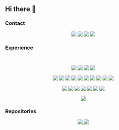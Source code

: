 ## Hi there 👋

### Contact

<p align="center">
<!-- 2bc2d3 -->
<a href="https://christophalt.github.io"><img src="https://img.shields.io/badge/-christophalt.github.io-089400?style=for-the-badge&logo=Microsoft-Edge&logoColor=white" /></a>
<a href="mailto:christoph [dot] [lastname] [at] posteo.de"><img src="https://img.shields.io/badge/Email-ad4c35?style=for-the-badge&logo=Gmail&logoColor=white" /></a>
<a href="https://linkedin.com/in/christophalt"><img src="https://img.shields.io/badge/linkedin-000e20.svg?&style=for-the-badge&logo=linkedin&logoColor=white"/></a>
<a href="https://scholar.google.de/citations?user=JiJIrfwAAAAJ=en"><img src="https://img.shields.io/badge/scholar-0076b2.svg?&style=for-the-badge&logo=google-scholar&logoColor=white" /></a>
</p>

### Experience

<br/>

<!--
<span align="center">
  <img src="https://github-readme-linkedin.vercel.app/experience?username=christophalt&limit=2" width="400" height="300" />
  <img src="https://github-readme-linkedin.vercel.app/education?username=christophalt&limit=2" width="400" height="300" />
</span >
-->

<p align="center">
  <img src="https://img.shields.io/badge/python-e2683c.svg?&style=for-the-badge&logo=python&logoColor=white"/>
  <img src="https://img.shields.io/badge/java-e2683c.svg?&style=for-the-badge&logo=java&logoColor=white" />
  <img src="https://img.shields.io/badge/rust-e2683c.svg?&style=for-the-badge&logo=rust&logoColor=white" />
  <img src="https://img.shields.io/badge/sql-e2683c.svg?&style=for-the-badge&logo=sql&logoColor=white" />
</p>
 
<p align="center">
  <img src="https://img.shields.io/badge/pytorch-f9ab00.svg?&style=for-the-badge&logo=PyTorch&logoColor=white" />
  <img src="https://img.shields.io/badge/tensorflow-f9ab00.svg?&style=for-the-badge&logo=TensorFlow&logoColor=white" />
  <img src="https://img.shields.io/badge/jax-f9ab00.svg?&style=for-the-badge&logo=jax&logoColor=white" />
  <img src="https://img.shields.io/badge/numpy-f9ab00.svg?&style=for-the-badge&logo=NumPy&logoColor=white" />
  <img src="https://img.shields.io/badge/scipy-f9ab00.svg?&style=for-the-badge&logo=scipy&logoColor=white" />
  <img src="https://img.shields.io/badge/scikit%20learn-f9ab00.svg?&style=for-the-badge&logo=scikitlearn&logoColor=white" />
  <img src="https://img.shields.io/badge/pandas-f9ab00.svg?&style=for-the-badge&logo=pandas&logoColor=white" />
  <img src="https://img.shields.io/badge/allennlp-f9ab00.svg?&style=for-the-badge&logo=allennlp&logoColor=white" />
  <img src="https://img.shields.io/badge/spacy-f9ab00.svg?&style=for-the-badge&logo=spacy&logoColor=white" />
  <img src="https://img.shields.io/badge/stanfordnlp-f9ab00.svg?&style=for-the-badge&logo=stanfordnlp&logoColor=white" />
</p>

<p align="center">
  <img src="https://img.shields.io/badge/docker-a9c45e.svg?&style=for-the-badge&logo=docker&logoColor=white"/>
  <img src="https://img.shields.io/badge/elasticsearch-a9c45e.svg?&style=for-the-badge&logo=elasticsearch&logoColor=white"/>
  <img src="https://img.shields.io/badge/aws-a9c45e.svg?&style=for-the-badge&logo=amazon-aws&logoColor=white"/>
  <img src="https://img.shields.io/badge/apache%20spark-a9c45e.svg?&style=for-the-badge&logo=apache-spark&logoColor=white"/>
  <img src="https://img.shields.io/badge/apache%20flink-a9c45e.svg?&style=for-the-badge&logo=apache-flink&logoColor=white"/>
  <img src="https://img.shields.io/badge/apache%20kafka-a9c45e.svg?&style=for-the-badge&logo=apache-kafka&logoColor=white"/>
  <img src="https://img.shields.io/badge/apache%20solr-a9c45e.svg?&style=for-the-badge&logo=apache-solr&logoColor=white"/>
</p>

<p align="center">
  <a align="center" href="https://github.com/christophalt/github-readme-stats">
     <img src="https://github-readme-stats.vercel.app/api?username=christophalt&count_private=true&show_icons=true"/>
  </a>
</p>

### Repositories

<p align="center">
  <a align="center" href="https://github.com/dfki-nlp/RelEx">
     <img src="https://github-readme-stats.vercel.app/api/pin/?username=dfki-nlp&repo=RelEx&show_owner=true"/>
  </a>
  
  <a align="center" href="https://github.com/dfki-nlp/OLM">
     <img src="https://github-readme-stats.vercel.app/api/pin/?username=dfki-nlp&repo=OLM&show_owner=true"/>
  </a>
</p>
